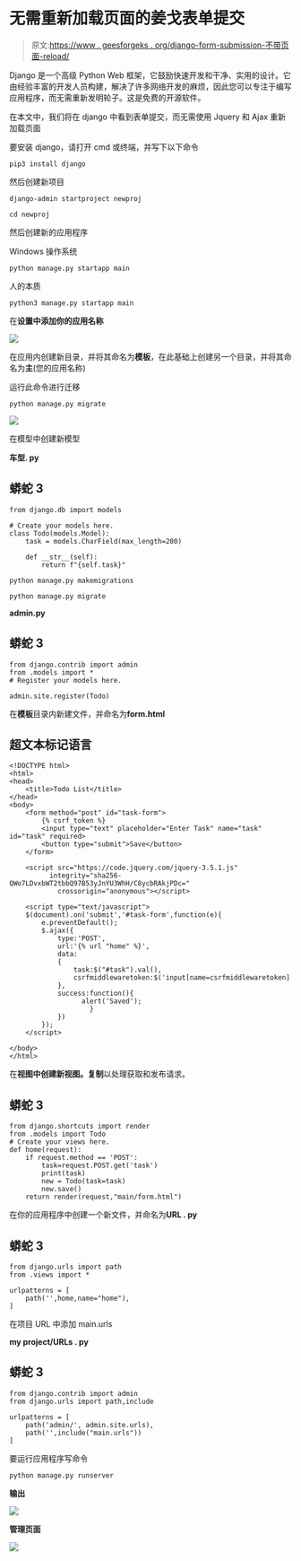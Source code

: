 # 无需重新加载页面的姜戈表单提交

> 原文:[https://www . geesforgeks . org/django-form-submission-不带页面-reload/](https://www.geeksforgeeks.org/django-form-submission-without-page-reload/)

Django 是一个高级 Python Web 框架，它鼓励快速开发和干净、实用的设计。它由经验丰富的开发人员构建，解决了许多网络开发的麻烦，因此您可以专注于编写应用程序，而无需重新发明轮子。这是免费的开源软件。

在本文中，我们将在 django 中看到表单提交，而无需使用 Jquery 和 Ajax 重新加载页面

要安装 django，请打开 cmd 或终端，并写下以下命令

```
pip3 install django
```

然后创建新项目

```
django-admin startproject newproj
```

```
cd newproj
```

然后创建新的应用程序

Windows 操作系统

```
python manage.py startapp main
```

人的本质

```
python3 manage.py startapp main
```

在**设置中添加你的应用名称**

![](img/cc260895d9b58daab438c41ac83ed888.png)

在应用内创建新目录，并将其命名为**模板**，在此基础上创建另一个目录，并将其命名为**主**(您的应用名称)

运行此命令进行迁移

```
python manage.py migrate
```

![](img/f39560d9deb7c7557de91852e3765326.png)

在模型中创建新模型

**车型. py**

## 蟒蛇 3

```
from django.db import models

# Create your models here.
class Todo(models.Model):
    task = models.CharField(max_length=200)

    def __str__(self):
        return f"{self.task}"
```

```
python manage.py makemigrations
```

```
python manage.py migrate
```

**admin.py**

## 蟒蛇 3

```
from django.contrib import admin
from .models import *
# Register your models here.

admin.site.register(Todo)
```

在**模板**目录内新建文件，并命名为**form.html**

## 超文本标记语言

```
<!DOCTYPE html>
<html>
<head>
    <title>Todo List</title>
</head>
<body>
    <form method="post" id="task-form">
        {% csrf_token %}
        <input type="text" placeholder="Enter Task" name="task" id="task" required>
        <button type="submit">Save</button>
    </form>

    <script src="https://code.jquery.com/jquery-3.5.1.js" 
          integrity="sha256-QWo7LDvxbWT2tbbQ97B53yJnYU3WhH/C8ycbRAkjPDc=" 
            crossorigin="anonymous"></script>

    <script type="text/javascript">
    $(document).on('submit','#task-form',function(e){
        e.preventDefault();
        $.ajax({
            type:'POST',
            url:'{% url "home" %}',
            data:
            {
                task:$("#task").val(),
                csrfmiddlewaretoken:$('input[name=csrfmiddlewaretoken]').val()
            },
            success:function(){
                  alert('Saved');
                    }
            })
        });
    </script>

</body>
</html>
```

在**视图中创建新视图。复制**以处理获取和发布请求。

## 蟒蛇 3

```
from django.shortcuts import render
from .models import Todo
# Create your views here.
def home(request):
    if request.method == 'POST':
        task=request.POST.get('task')
        print(task)
        new = Todo(task=task)
        new.save()
    return render(request,"main/form.html")
```

在你的应用程序中创建一个新文件，并命名为**URL . py**

## 蟒蛇 3

```
from django.urls import path
from .views import *

urlpatterns = [
    path('',home,name="home"),
]
```

在项目 URL 中添加 main.urls

**my project/URLs . py**

## 蟒蛇 3

```
from django.contrib import admin
from django.urls import path,include

urlpatterns = [
    path('admin/', admin.site.urls),
    path('',include("main.urls"))
]
```

要运行应用程序写命令

```
python manage.py runserver
```

**输出**

![](img/6da1cd95acf716fe3775ea372f0f5c94.png)

**管理页面**

![](img/66ac9e9263dbdd55a1bbdabba6c46abb.png)